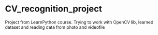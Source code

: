 # CV_recognition_project
Project from LearnPython course. Trying to work with OpenCV lib, learned dataset and reading data from photo and videofile
